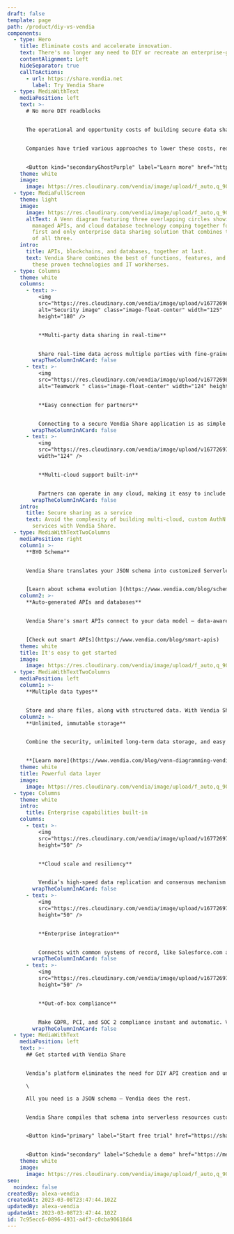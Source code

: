 ```yaml
---
draft: false
template: page
path: /product/diy-vs-vendia
components:
  - type: Hero
    title: Eliminate costs and accelerate innovation.
    text: There's no longer any need to DIY or recreate an enterprise-grade backend
    contentAlignment: Left
    hideSeparator: true
    callToActions:
      - url: https://share.vendia.net
        label: Try Vendia Share
  - type: MediaWithText
    mediaPosition: left
    text: >-
      # No more DIY roadblocks


      The operational and opportunity costs of building secure data sharing solutions, especially for point-to-point APIs between partners, are staggering.


      Companies have tried various approaches to lower these costs, reduce risks, and improve time to market for IT projects. Creating solutions that can share real-time data across applications, companies, clouds, geographies, and IT stacks is both difficult and costly and, at the same time, incredibly repetitive.


      <Button kind="secondaryGhostPurple" label="Learn more" href="https://meetings.hubspot.com/tim-zonca/contact-an-expert" />
    theme: white
    image:
      image: https://res.cloudinary.com/vendia/image/upload/f_auto,q_90/v1671581338/Website/Iso/Launch-4_viwhxa.png
  - type: MediaFullScreen
    theme: light
    image:
      image: https://res.cloudinary.com/vendia/image/upload/f_auto,q_90/v1677201427/Ven_Diagram_Vendia_xye9v4.png
      altText: A Venn diagram featuring three overlapping circles showing blockchain,
        managed APIs, and cloud database technology comping together for the
        first and only enterprise data sharing solution that combines the best
        of all three.
    intro:
      title: APIs, blockchains, and databases, together at last.
      text: Vendia Share combines the best of functions, features, and benefits of
        these proven technologies and IT workhorses.
  - type: Columns
    theme: white
    columns:
      - text: >-
          <img
          src="https://res.cloudinary.com/vendia/image/upload/v1677269655/Website/Icons/Blue%20icons/People_95_longdc.svg"
          alt="Security image" class="image-float-center" width="125"
          height="180" />


          **Multi-party data sharing in real-time**


          Share real-time data across multiple parties with fine-grained access control. The right partners see the right data at the right time. No exceptions.
        wrapTheColumnInACard: false
      - text: >-
          <img
          src="https://res.cloudinary.com/vendia/image/upload/v1677269830/Website/Icons/Blue%20icons/People_82_vlq16m.svg"
          alt="Teamwork " class="image-float-center" width="124" height="180" />


          **Easy connection for partners**


          Connecting to a secure Vendia Share application is as simple as scanning a QR code. Invite partners with a click from an email, or a scan from a phone.
        wrapTheColumnInACard: false
      - text: >-
          <img
          src="https://res.cloudinary.com/vendia/image/upload/v1677269757/Website/Icons/Blue%20icons/Cloud_140_yxo8c3.svg"  class="image-float-center"
          width="124" />


          **Multi-cloud support built-in**


          Partners can operate in any cloud, making it easy to include any partner in any region or cloud without the need to build and run multi-cloud infrastructure.
        wrapTheColumnInACard: false
    intro:
      title: Secure sharing as a service
      text: Avoid the complexity of building multi-cloud, custom AuthN and AuthZ
        services with Vendia Share.
  - type: MediaWithTextTwoColumns
    mediaPosition: right
    column1: >-
      **BYO Schema**


      Vendia Share translates your JSON schema into customized Serverless resources. Plus, with schema evolution support, it’s easy to evolve the data model quickly and responsivelyas the business needs change.


      [Learn about schema evolution ](https://www.vendia.com/blog/schema-evolution)
    column2: >-
      **Auto-generated APIs and databases**


      Vendia Share's smart APIs connect to your data model — data-aware APIs that run on the fully-managed https-based GraphQL engine for reading and writing your data with full type checking.


      [Check out smart APIs](https://www.vendia.com/blog/smart-apis)
    theme: white
    title: It's easy to get started
    image:
      image: https://res.cloudinary.com/vendia/image/upload/f_auto,q_90/v1677112998/Website/Iso/Teamwork_puzzle_n1bupv.png
  - type: MediaWithTextTwoColumns
    mediaPosition: left
    column1: >-
      **Multiple data types**


      Store and share files, along with structured data. With Vendia Share, files are handled as a built-in feature with full ACID support, just like other data types.
    column2: >-
      **Unlimited, immutable storage**


      Combine the security, unlimited long-term data storage, and easy queryability of conventional databases, with the tamper-proof immutability of a distributed ledger.


      **[Learn more](https://www.vendia.com/blog/venn-diagramming-vendia-share)**
    theme: white
    title: Powerful data layer
    image:
      image: https://res.cloudinary.com/vendia/image/upload/f_auto,q_90/v1677178439/Website/Iso/Layers_yxwmw1.png
  - type: Columns
    theme: white
    intro:
      title: Enterprise capabilities built-in
    columns:
      - text: >-
          <img
          src="https://res.cloudinary.com/vendia/image/upload/v1677269750/Website/Icons/Blue%20icons/Cloud_115_ske4iu.svg"  class="image-float-left"
          height="50" />


          **Cloud scale and resiliency**


          Vendia’s high-speed data replication and consensus mechanism emulates a blockchain’s ability to create consistent replicas, but with massive parallelization and cloud-enabled scale and throughput.
        wrapTheColumnInACard: false
      - text: >-
          <img
          src="https://res.cloudinary.com/vendia/image/upload/v1677269780/Website/Icons/Blue%20icons/Files_31_bx4xad.svg"  class="image-float-left"
          height="50" />


          **Enterprise integration**


          Connects with common systems of record, like Salesforce.com and SAP, and egress to analytics solutions like Snowflake and Databricks.
        wrapTheColumnInACard: false
      - text: >-
          <img
          src="https://res.cloudinary.com/vendia/image/upload/v1677269789/Website/Icons/Blue%20icons/GDPR_14_fjwy8h.svg"  class="image-float-left"
          height="50" />


          **Out-of-box compliance**


          Make GDPR, PCI, and SOC 2 compliance instant and automatic. Vendia Share helps ensure data is compliant, complete, and tamperproof.
        wrapTheColumnInACard: false
  - type: MediaWithText
    mediaPosition: left
    text: >-
      ## Get started with Vendia Share


      Vendia’s platform eliminates the need for DIY API creation and underlying infrastructure design, provisioning, and management.\

      \

      All you need is a JSON schema – Vendia does the rest.   


      Vendia Share compiles that schema into serverless resources customized to your model and then deploys a powerful, fully-managed https-based GraphQL engine for reading and writing your data, with full type checking.


      <Button kind="primary" label="Start free trial" href="https://share.vendia.net/" />


      <Button kind="secondary" label="Schedule a demo" href="https://meetings.hubspot.com/aashish3/15-minute-demo-of-vendia-share" />
    theme: white
    image:
      image: https://res.cloudinary.com/vendia/image/upload/f_auto,q_90/v1677022472/Website/Product%20thumbnails/Thumnails_for_Vendia_Share_dcyovl.png
seo:
  noindex: false
createdBy: alexa-vendia
createdAt: 2023-03-08T23:47:44.102Z
updatedBy: alexa-vendia
updatedAt: 2023-03-08T23:47:44.102Z
id: 7c95ecc6-0896-4931-a4f3-c0cba90618d4
---
```

